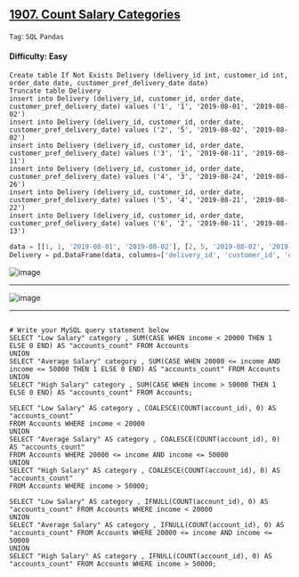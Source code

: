 ## [1907. Count Salary Categories](https://leetcode.com/problems/count-salary-categories)

```Tag```: ```SQL``` ```Pandas```

#### Difficulty: Easy

```MySQL
Create table If Not Exists Delivery (delivery_id int, customer_id int, order_date date, customer_pref_delivery_date date)
Truncate table Delivery
insert into Delivery (delivery_id, customer_id, order_date, customer_pref_delivery_date) values ('1', '1', '2019-08-01', '2019-08-02')
insert into Delivery (delivery_id, customer_id, order_date, customer_pref_delivery_date) values ('2', '5', '2019-08-02', '2019-08-02')
insert into Delivery (delivery_id, customer_id, order_date, customer_pref_delivery_date) values ('3', '1', '2019-08-11', '2019-08-11')
insert into Delivery (delivery_id, customer_id, order_date, customer_pref_delivery_date) values ('4', '3', '2019-08-24', '2019-08-26')
insert into Delivery (delivery_id, customer_id, order_date, customer_pref_delivery_date) values ('5', '4', '2019-08-21', '2019-08-22')
insert into Delivery (delivery_id, customer_id, order_date, customer_pref_delivery_date) values ('6', '2', '2019-08-11', '2019-08-13')
```

```Python
data = [[1, 1, '2019-08-01', '2019-08-02'], [2, 5, '2019-08-02', '2019-08-02'], [3, 1, '2019-08-11', '2019-08-11'], [4, 3, '2019-08-24', '2019-08-26'], [5, 4, '2019-08-21', '2019-08-22'], [6, 2, '2019-08-11', '2019-08-13']]
Delivery = pd.DataFrame(data, columns=['delivery_id', 'customer_id', 'order_date', 'customer_pref_delivery_date']).astype({'delivery_id':'Int64', 'customer_id':'Int64', 'order_date':'datetime64[ns]', 'customer_pref_delivery_date':'datetime64[ns]'})
```

![image](https://github.com/quananhle/Python/assets/35042430/e7ed406e-87b6-4eea-88b4-e8ea01524a31)

---

![image](https://github.com/quananhle/Python/assets/35042430/6d2df469-d5b4-41a3-9de9-6b050c8f341a)

---

```Python

```

```MySQL
# Write your MySQL query statement below
SELECT "Low Salary" category , SUM(CASE WHEN income < 20000 THEN 1 ELSE 0 END) AS "accounts_count" FROM Accounts
UNION
SELECT "Average Salary" category , SUM(CASE WHEN 20000 <= income AND income <= 50000 THEN 1 ELSE 0 END) AS "accounts_count" FROM Accounts
UNION
SELECT "High Salary" category , SUM(CASE WHEN income > 50000 THEN 1 ELSE 0 END) AS "accounts_count" FROM Accounts;
```

```MySQL
SELECT "Low Salary" AS category , COALESCE(COUNT(account_id), 0) AS "accounts_count" 
FROM Accounts WHERE income < 20000
UNION
SELECT "Average Salary" AS category , COALESCE(COUNT(account_id), 0) AS "accounts_count" 
FROM Accounts WHERE 20000 <= income AND income <= 50000
UNION
SELECT "High Salary" AS category , COALESCE(COUNT(account_id), 0) AS "accounts_count" 
FROM Accounts WHERE income > 50000;
```

```MySQL
SELECT "Low Salary" AS category , IFNULL(COUNT(account_id), 0) AS "accounts_count" FROM Accounts WHERE income < 20000
UNION
SELECT "Average Salary" AS category , IFNULL(COUNT(account_id), 0) AS "accounts_count" FROM Accounts WHERE 20000 <= income AND income <= 50000
UNION
SELECT "High Salary" AS category , IFNULL(COUNT(account_id), 0) AS "accounts_count" FROM Accounts WHERE income > 50000;
```

